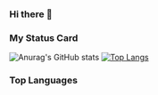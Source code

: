 ### Hi there 👋

### My Status Card
![Anurag's GitHub stats](https://github-readme-stats.vercel.app/api?username=BrunoFgR&show_icons=true&theme=radical) 
[![Top Langs](https://github-readme-stats.vercel.app/api/top-langs/?username=BrunoFgR&langs_count=8)](https://github.com/anuraghazra/github-readme-stats)


### Top Languages



<!--
**BrunoFgR/BrunoFgR** is a ✨ _special_ ✨ repository because its `README.md` (this file) appears on your GitHub profile.

Here are some ideas to get you started:

- 🔭 I’m currently working on ...
- 🌱 I’m currently learning ...
- 👯 I’m looking to collaborate on ...
- 🤔 I’m looking for help with ...
- 💬 Ask me about ...
- 📫 How to reach me: ...
- 😄 Pronouns: ...
- ⚡ Fun fact: ...
-->
